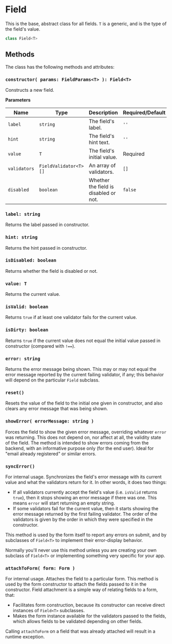 # Field

This is the base, abstract class for all fields. `T` is a generic, and is the type of the field's value.

```ts
class Field<T>
```

## Methods

The class has the following methods and attributes:

### `constructor( params: FieldParams<T> ): Field<T>`
Constructs a new field.

**Parameters**

| Name | Type | Description | Required/Default |
| ---- | ---- | ----------- | ---------------------- | 
| `label` | `string` | The field's label. | `''` |
| `hint` | `string` | The field's hint text. | `''` |
| `value` | `T` | The field's initial value. | Required |
| `validators` | `FieldValidator<T>[]` | An array of validators. | `[]` |
| `disabled` | `boolean` | Whether the field is disabled or not. | `false` |

### `label: string`
Returns the label passed in constructor.

### `hint: string`
Returns the hint passed in constructor.

### `isDisabled: boolean`
Returns whether the field is disabled or not.

### `value: T`
Returns the current value.

### `isValid: boolean`
Returns `true` if at least one validator fails for the current value.

### `isDirty: boolean`
Returns `true` if the current value does not equal the initial value passed in constructor (compared with `!==`).

### `error: string`
Returns the error message being shown. This may or may not equal the error message reported by the current failing validator, if any; this behavior will depend on the particular `Field` subclass.

### `reset()`
Resets the value of the field to the initial one given in constructor, and also clears any error message that was being shown.

### `showError( errorMessage: string )`
Forces the field to show the given error message, overriding whatever `error` was returning. This does not depend on, nor affect at all, the validity state of the field. The method is intended to show errors coming from the backend, with an informative purpose only (for the end user). Ideal for "email already registered" or similar errors.

### `syncError()`
For internal usage. Synchronizes the field's error message with its current value and what the validators return for it. In other words, it does two things:
- If all validators currently accept the field's value (i.e. `isValid` returns `true`), then it stops showing an error message if there was one. This means `error` will start returning an empty string.
- If some validators fail for the current value, then it starts showing the error message returned by the first failing validator. The order of the validators is given by the order in which they were specified in the constructor.

This method is used by the form itself to report any errors on submit, and by subclasses of `Field<T>` to implement their error-display behavior.

Normally you'll never use this method unless you are creating your own subclass of `Field<T>` or implementing something very specific for your app.

### `attachToForm( form: Form )`
For internal usage. Attaches the field to a particular form. This method is used by the form constructor to attach the fields passed to it in the constructor. Field attachment is a simple way of relating fields to a form, that:
- Facilitates form construction, because its constructor can receive direct instances of `Field<T>` subclasses.
- Makes the form instance available for the validators passed to the fields, which allows fields to be validated depending on other fields.

Calling `attachToForm` on a field that was already attached will result in a runtime exception.
